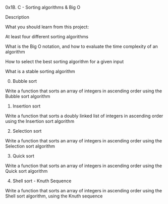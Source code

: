 0x1B. C - Sorting algorithms & Big O


Description


What you should learn from this project:

At least four different sorting algorithms

What is the Big O notation, and how to evaluate the time complexity of an algorithm

How to select the best sorting algorithm for a given input

What is a stable sorting algorithm


0. Bubble sort

Write a function that sorts an array of integers in ascending order using the Bubble sort algorithm

1. Insertion sort

Write a function that sorts a doubly linked list of integers in ascending order using the Insertion sort algorithm

2. Selection sort

Write a function that sorts an array of integers in ascending order using the Selection sort algorithm

3. Quick sort

Write a function that sorts an array of integers in ascending order using the Quick sort algorithm

4. Shell sort - Knuth Sequence

Write a function that sorts an array of integers in ascending order using the Shell sort algorithm, using the Knuth sequence
